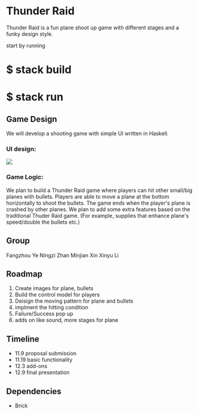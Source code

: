 # Thunder Raid

Thunder Raid is a fun plane shoot up game with different stages and a funky design style. 

start by running 
# $ stack build
# $ stack run

## Game Design
We will develop a shooting game with simple UI written in Haskell. 

### UI design:

![](https://i.imgur.com/st8XFwZ.jpg)

### Game Logic:

We plan to build a Thunder Raid game where players can hit other small/big planes with bullets. Players are able to move a plane at the bottom horizontally to shoot the bullets. The game ends when the player's plane is crashed by other planes. We plan to add some extra features based on the traditional Thuder Raid game. (For example, supplies that enhance plane's speed/double the bullets etc.)

## Group

Fangzhou Ye
Ningzi Zhan
Minjian Xin
Xinyu Li

## Roadmap
1.  Create images for plane, bullets
2.  Build the control model for players 
3.  Deisign the moving pattern for plane and bullets
4.  implment the hitting condition
5.  Failure/Success pop up
6.  adds on like sound, more stages for plane

## Timeline

- 11.9 proposal submission
- 11.19 basic functionality
- 12.3 add-ons
- 12.9 final presentation

## Dependencies

- Brick
